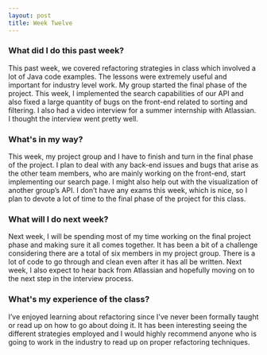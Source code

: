 ```yaml
---
layout: post
title: Week Twelve
---
```


### What did I do this past week?
This past week, we covered refactoring strategies in class which involved a lot of Java code examples. The lessons were extremely useful and important for industry level work. My group started the final phase of the project. This week, I implemented the search capabilities of our API and also fixed a large quantity of bugs on the front-end related to sorting and filtering. I also had a video interview for a summer internship with Atlassian. I thought the interview went pretty well.

### What's in my way?
This week, my project group and I have to finish and turn in the final phase of the project. I plan to deal with any back-end issues and bugs that arise as the other team members, who are mainly working on the front-end, start implementing our search page. I might also help out with the visualization of another group’s API. I don’t have any exams this week, which is nice, so I plan to devote a lot of time to the final phase of the project for this class.

### What will I do next week?
Next week, I will be spending most of my time working on the final project phase and making sure it all comes together. It has been a bit of a challenge considering there are a total of six members in my project group. There is a lot of code to go through and clean even after it has all be written. Next week, I also expect to hear back from Atlassian and hopefully moving on to the next step in the interview process.

### What's my experience of the class?
I’ve enjoyed learning about refactoring since I've never been formally taught or read up on how to go about doing it. It has been interesting seeing the different strategies employed and I would highly recommend anyone who is going to work in the industry to read up on proper refactoring techniques.

